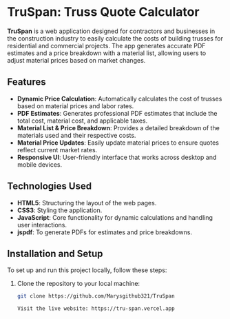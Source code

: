 # TruSpan: Truss Quote Calculator

**TruSpan** is a web application designed for contractors and businesses in the construction industry to easily calculate the costs of building trusses for residential and commercial projects. The app generates accurate PDF estimates and a price breakdown with a material list, allowing users to adjust material prices based on market changes.

## Features

- **Dynamic Price Calculation**: Automatically calculates the cost of trusses based on material prices and labor rates.
- **PDF Estimates**: Generates professional PDF estimates that include the total cost, material cost, and applicable taxes.
- **Material List & Price Breakdown**: Provides a detailed breakdown of the materials used and their respective costs.
- **Material Price Updates**: Easily update material prices to ensure quotes reflect current market rates.
- **Responsive UI**: User-friendly interface that works across desktop and mobile devices.
  
## Technologies Used

- **HTML5**: Structuring the layout of the web pages.
- **CSS3**: Styling the application.
- **JavaScript**: Core functionality for dynamic calculations and handling user interactions.
- **jspdf**: To generate PDFs for estimates and price breakdowns.
  
## Installation and Setup

To set up and run this project locally, follow these steps:

1. Clone the repository to your local machine:

   ```bash
   git clone https://github.com/Marysgithub321/TruSpan

   Visit the live website: https://tru-span.vercel.app
   
